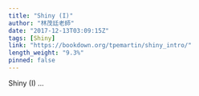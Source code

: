 ```yaml
---
title: "Shiny (I)"
author: "林茂廷老師"
date: "2017-12-13T03:09:15Z"
tags: [Shiny]
link: "https://bookdown.org/tpemartin/shiny_intro/"
length_weight: "9.3%"
pinned: false
---
```


Shiny (I) ...
